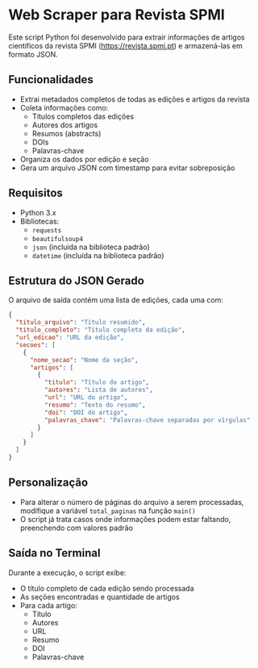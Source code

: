 # Web Scraper para Revista SPMI

Este script Python foi desenvolvido para extrair informações de artigos científicos da revista SPMI (https://revista.spmi.pt) e armazená-las em formato JSON.

## Funcionalidades

- Extrai metadados completos de todas as edições e artigos da revista
- Coleta informações como:
  - Títulos completos das edições
  - Autores dos artigos
  - Resumos (abstracts)
  - DOIs
  - Palavras-chave
- Organiza os dados por edição e seção
- Gera um arquivo JSON com timestamp para evitar sobreposição

## Requisitos

- Python 3.x
- Bibliotecas:
  - `requests`
  - `beautifulsoup4`
  - `json` (incluída na biblioteca padrão)
  - `datetime` (incluída na biblioteca padrão)


## Estrutura do JSON Gerado

O arquivo de saída contém uma lista de edições, cada uma com:
```json
{
  "titulo_arquivo": "Título resumido",
  "titulo_completo": "Título completo da edição",
  "url_edicao": "URL da edição",
  "secoes": [
    {
      "nome_secao": "Nome da seção",
      "artigos": [
        {
          "titulo": "Título do artigo",
          "autores": "Lista de autores",
          "url": "URL do artigo",
          "resumo": "Texto do resumo",
          "doi": "DOI do artigo",
          "palavras_chave": "Palavras-chave separadas por vírgulas"
        }
      ]
    }
  ]
}
```

## Personalização

- Para alterar o número de páginas do arquivo a serem processadas, modifique a variável `total_paginas` na função `main()`
- O script já trata casos onde informações podem estar faltando, preenchendo com valores padrão

## Saída no Terminal

Durante a execução, o script exibe:
- O título completo de cada edição sendo processada
- As seções encontradas e quantidade de artigos
- Para cada artigo:
  - Título
  - Autores
  - URL
  - Resumo
  - DOI
  - Palavras-chave
